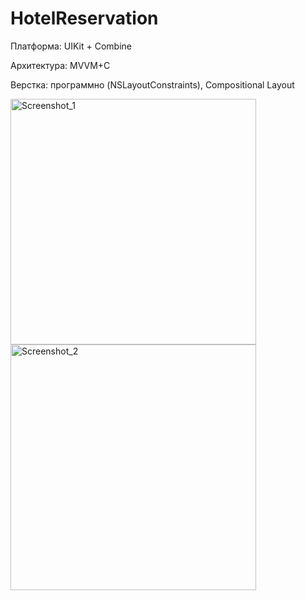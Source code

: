 # HotelReservation

Платформа: UIKit + Combine

Архитектура: MVVM+C

Верстка: программно (NSLayoutConstraints), Compositional Layout

<img width="393" alt="Screenshot_1" src="https://github.com/ruslan-shigapov/HotelReservation/assets/104629658/95d0b58a-b0a6-436c-8f7f-88d1ad4754d2">

<img width="393" alt="Screenshot_2" src="https://github.com/ruslan-shigapov/HotelReservation/assets/104629658/78dc2bb4-b4d5-4be0-b3f5-d1560d3240d5">
